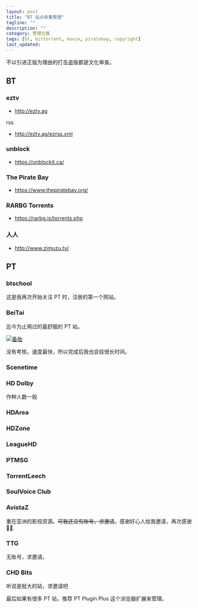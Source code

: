 ```yaml
---
layout: post
title: "BT 站点收集整理"
tagline: ""
description: ""
category: 整理合集
tags: [bt, bittorrent, movie, piratebay, copyright]
last_updated:
---
```


不以引进正版为理由的打击盗版都是文化审查。

## BT

### eztv

- http://eztv.ag

rss

- http://eztv.ag/ezrss.xml

### unblock

- https://unblockit.ca/

### The Pirate Bay

- https://www.thepiratebay.org/

### RARBG Torrents

- https://rarbg.is/torrents.php

### 人人

- http://www.zimuzu.tv/

## PT

### btschool
这是我再次开始关注 PT 时，注册的第一个网站。

### BeiTai
迄今为止用过的最舒服的 PT 站。

<a href="https://www.beitai.pt/promotionlink.php?key=ea663651ba561d528615a13a0434ebe8"><img src="https://www.beitai.pt/pic/prolink.png" alt="备胎" title="备胎 - The Ultimate File Sharing Experience"></a>

没有考核，速度最快，所以完成后我也会挂很长时间。

### Scenetime

### HD Dolby
作种人数一般

### HDArea

### HDZone

### LeagueHD

### PTMSG

### TorrentLeech

### SoulVoice Club

### AvistaZ
重在亚洲的影视资源。~~可我还没有账号，求邀请~~。感谢好心人给我邀请，再次感谢 🙏🏻️.

### TTG
无账号，求邀请。

### CHD Bits
听说是挺大的站，求邀请吧


最后如果有很多 PT 站，推荐 PT Plugin Plus 这个浏览器扩展来管理。
